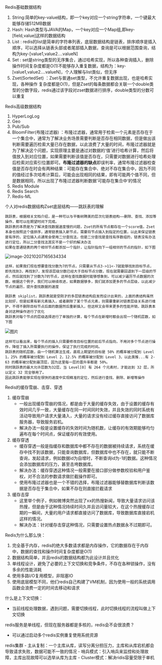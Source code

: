 Redis基础数据结构

1. String:简单的key-value结构，即一个key对应一个string字符串，一个键最大能够存储512MB数据
2. Hash: Hash类型与JAVA的Map，一个key对应一个Map组,即key-[field,value]这样的数据结构
3. List : redis的list是简单的字符串列表，底层数据结构是链表，排序顺序是插入顺序，可以选择从链表头部或者尾部插入数据，查询是可以根据范围查询，结构为key-[value1,value2....valueN]
4. Set :  set是string类型的无序集合，通过哈希实现，所以各种查询插入，删除操作时间复杂度都是O(1)不能够存入重复数据，结构为：key-[value1,value2....valueN]，个人理解与list类似，但无序
5. Zset(SortedSet) ：Zset与普通set类型，不允许重复数据出现，也是哈希实现，各种操作 复杂度都是O(1)，但是Zset的每条数据都会关联一个double类型的分数字段，redis通过该字段对zset数据进行排序，double类型的分数可以重复

Redis高级数据结构

1. HyperLogLog
2. Geo
3. Pub/Sub
4. BloomFilter(布隆过滤器) ：布隆过滤器，通常用于检索一个元素是否存在于一个集合中，通常为了解决业务场景需要判断是否存在相同数据，但是做出该判断需要遍历检索大量已存在数据，以此浪费了大量的时间，布隆过滤器就是为了解决这个问题，实现原理主要是通过对数据的‘值’进行哈希计算，然后将值放入到对应位置，如果需要判断该值是否存在，只需要对数据进行哈希处理后检索对应索引位置即可。**布隆过滤器的缺点**即误判率，通常布隆过滤器检查值是否存在时会有两种结果：可能存在集合中、绝对不存在集合中，因为不同的值经过多次哈希计算后，可能会出现相同的结果，即有可能两个值不同，但是数据相同，所以出现了布隆过滤器判断数据‘可能存在集合中‘的情况
5. Redis Module
6. Redis Search
7. Redis-ML

个人对redis数据结构Zset底层结构——跳跃表的理解

```
跳跃表，根据相关文档介绍，是一种可以与平衡树聘美的层次化链表结构——删除、查找、添加等操作，都可以在期望时间下完成。
跳跃表的本质是为了解决查找数据速度慢的问题，Zset的所有节点都存在一个score值，Zset本身也按照这个值排序，通常链表插入新节点，需要将节点插入到指定的位置，以此来保证链表是有序的，定位插入点通常会使用二分查找法，但是二分查找是查找有序数组的，链表没有办法进行定位，所以二分查找法其实不是一个好的解决办法
如果在普通链表的两个相邻节点都添加一个指针，让指针指向下一组相邻的节点的指针，如下图
```

![image-20210207165634334](C:\Users\p\AppData\Roaming\Typora\typora-user-images\image-20210207165634334.png)

```
这样，如果我们现在想要查找分数为7的节点，只需要从节点3->11<-7就能够找到目标节点，即先找到3，再找到7，发现该层级分数已经大于目标节点分数，现在就需要回退到下一层级的节点，然后就找到了分数为7的节点，这样在查找数据时能够想象到，可以减少遍历节点数据的次数，根据这个例子，我们可以继续改进，如果数据够多，我们就添加更多的节点层级，以此减少节点的遍历，提升查找数据的速度
```

```
跳跃表 skiplist，跳跃表就是受刚才的多层链表结构启发而设计出来的，上面的表结构虽然比较好，但是如果有新元素插入，或者删除了某个节点元素，则需要重新对链表层级关系进行维护，不得不删除目标节点后面的数据然后重新插入，但这样又会带来更多的性能开销，跳跃表本身对这种操作进行了优化
跳跃表对每个节点的层级选择进行了单独的计算，每个节点在新增时都会出现一个随机层数，如下图
```

![图片](https://mmbiz.qpic.cn/mmbiz_png/ia1kbU3RS1H5ZLiaicqeR9mzkQuQLwvtFfQ5qUqf8c0vC3bfbc710Tz6iadcOlDYb39pApOUP9pCaUDQtuicUn9Jibvg/640?wx_fmt=png&tp=webp&wxfrom=5&wx_lazy=1&wx_co=1)

```
这样可以看出来，每个节点的插入只需要修改目标位置的前后节点指向，不用对多个节点进行操作，降低了插入所需要执行的操作，保证了执行完成的时间。
跳跃表的随机层数，由一个随机算法生成，直观上期望的目标是 50% 的概率被分配到 Level 1，25% 的概率被分配到 Level 2，12.5% 的概率被分配到 Level 3，以此类推...有 2-63 的概率被分配到最顶层，因为这里每一层的晋升率都是 50%。
同时跳跃表的最大允许层数为32层，当 Level[0] 有 264 个元素时，才能达到 32 层，所以定义 32 完全够用了。
因此跳跃表能够实现在很快的速度中实现精准的定位，然后进行查找、删除、新增等操作
```

Redis的缓存雪崩、击穿、穿透

1. 缓存雪崩
   - 一般出现缓存雪崩的情况，都是由于大量的缓存失效，由于设置的缓存有效时间几乎一致，大量缓存在同一时间同时失效，并且失效的同时系统有活动导致用户请求大量涌入，大量的请求没有经过缓存直接访问了数据库服务器，导致服务宕机。
   - 解决办法一般是设置缓存的失效时间为随机数，让缓存的有效期能够均匀遍布在每个时间点，保证缓存的有效使用。
2. 缓存穿透
   - 缓存穿透一般是指缓存和数据库中都不存在的数据被持续请求，系统在缓存中找不到该数据，只能查询数据库，但数据库中也不存在，就只能不断查询，发起请求，例如数据id为自增时，不断查询id为-1的数据。这种情况会添加数据库的压力，甚至击垮数据库。
   - 解决办法：缓存穿透这种情况一般需要在接口部分做参数校验和用户鉴权，对不合法的参数请求做拦截操作即可。
   - 使用布隆过滤器也是一个不错的选择，布隆过滤器能够替数据库判断该数据是否存在于集合中，如果不存在则直接拦截请求
3. 缓存击穿
   - 这里举个例子，例如微博突然出现了xx的热搜新闻，导致大量请求访问该热搜，但是由于这种情况持续时间久并且访问量较大，在这个热搜缓存过期的一瞬间，大量的用户请求都直接访问了数据库，导致数据库直接宕机这样的情况。
   - 解决办法：针对缓存击穿这种情况，只需要设置热点数据永不过期即可。

Redis为什么那么快：

1. 完全基于内存，redis的绝大多数请求都是内存操作，它的数据存在于内存中，数据的查找和操作时间复杂度都是O(1)
2. 数据结构简单，并且redis的数据结构都为此设计并且优化
3. 单线程设计，避免了必要的上下文切换和竞争条件，不存在各种锁操作，没有多余的性能消耗
4. 使用多路I/O复用模型，非阻塞IO
5. 使用底层模型不同，他们redis自己构建了VM机制，因为使用一般的系统调用函数会浪费一定的时间去移动和请求

什么是上下文切换：

- 当前线程处理数据，遇到问题，需要切换线程，此时切换线程的流程叫做上下文切换

redis服务是单线程，但现在服务器都是多核的，redis会不会很浪费？

- 可以通过启动多个redis实例重复使用系统资源

redis集群
	- 主从复制：一个主库从库，读写分离分担压力，主库和从库宕机都会导致请求失败，数据可能不一致的情况
	- 哨兵模式：引入哨兵来监控和处理故障，主库出现故障可以选举从库为主库
	- Cluster模式：解决ridis容量受限于单机

